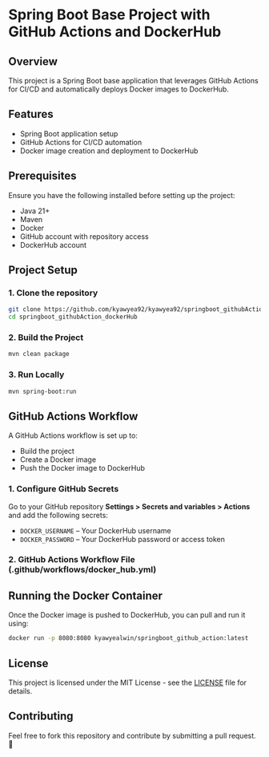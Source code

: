 # Spring Boot Base Project with GitHub Actions and DockerHub

## Overview
This project is a Spring Boot base application that leverages GitHub Actions for CI/CD and automatically deploys Docker images to DockerHub.

## Features
- Spring Boot application setup
- GitHub Actions for CI/CD automation
- Docker image creation and deployment to DockerHub

## Prerequisites
Ensure you have the following installed before setting up the project:
- Java 21+
- Maven
- Docker
- GitHub account with repository access
- DockerHub account

## Project Setup
### 1. Clone the repository
```bash
git clone https://github.com/kyawyea92/kyawyea92/springboot_githubAction_dockerHub.git
cd springboot_githubAction_dockerHub
```

### 2. Build the Project
```bash
mvn clean package
```

### 3. Run Locally
```bash
mvn spring-boot:run
```

## GitHub Actions Workflow
A GitHub Actions workflow is set up to:
- Build the project
- Create a Docker image
- Push the Docker image to DockerHub

### 1. Configure GitHub Secrets
Go to your GitHub repository **Settings > Secrets and variables > Actions** and add the following secrets:
- `DOCKER_USERNAME` – Your DockerHub username
- `DOCKER_PASSWORD` – Your DockerHub password or access token

### 2. GitHub Actions Workflow File (.github/workflows/docker_hub.yml)


## Running the Docker Container
Once the Docker image is pushed to DockerHub, you can pull and run it using:
```bash
docker run -p 8080:8080 kyawyealwin/springboot_github_action:latest
```

## License
This project is licensed under the MIT License - see the [LICENSE](LICENSE) file for details.

## Contributing
Feel free to fork this repository and contribute by submitting a pull request. 🚀

